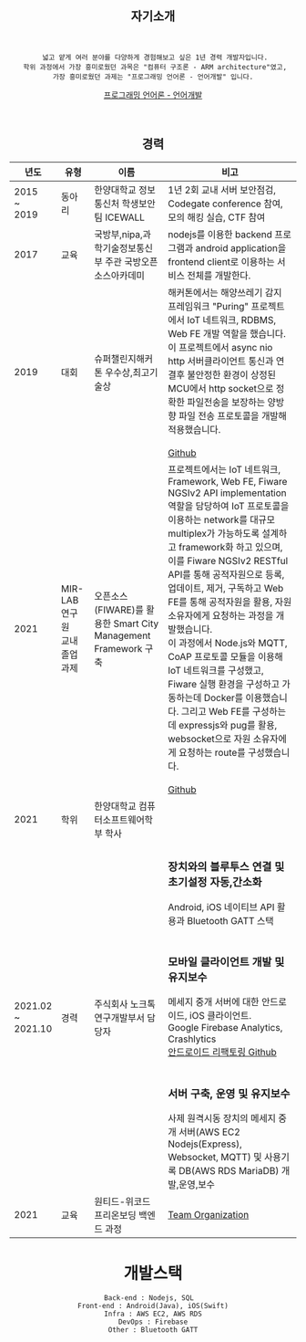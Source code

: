 
 <div align='center'>

## 자기소개


<br>
 
 ```
  넓고 얕게 여러 분야를 다양하게 경험해보고 싶은 1년 경력 개발자입니다.
  학위 과정에서 가장 흥미로웠던 과목은 "컴퓨터 구조론 - ARM architecture"였고,
  가장 흥미로웠던 과제는 "프로그래밍 언어론 - 언어개발" 입니다. 
 ```

 
[프로그래밍 언어론 - 언어개발](https://github.com/Makkiato/PL-Hanyang-Ji-Won-Seo/blob/master/hw5.rkt)
 
 


<br>

## 경력

| 년도 | 유형 | 이름 | 비고 |
|--|--|--|--|
| 2015<br>~<br>2019 | 동아리 | 한양대학교 정보통신처 학생보안팀 ICEWALL |1년 2회 교내 서버 보안점검, Codegate conference 참여, 모의 해킹 실습, CTF 참여|
| 2017 | 교육 | 국방부,nipa,과학기술정보통신부 주관 국방오픈소스아카데미 |nodejs를 이용한 backend 프로그램과 android application을 frontend client로 이용하는 서비스 전체를 개발한다.|
|2019|대회|슈퍼챌린지해커톤 우수상,최고기술상|해커톤에서는 해양쓰레기 감지 프레임워크 "Puring" 프로젝트에서 IoT 네트워크, RDBMS, Web FE 개발 역할을 했습니다. 이 프로젝트에서 async nio http 서버클라이언트 통신과 연결후 불안정한 환경이 상정된 MCU에서 http socket으로 정확한 파일전송을 보장하는 양방향 파일 전송 프로토콜을 개발해 적용했습니다.<br><br>[Github](https://github.com/Makkiato/Puring)|
|2021|MIR-LAB 연구원<br>교내 졸업과제|오픈소스(FIWARE)를 활용한 Smart City Management Framework 구축|프로젝트에서는 IoT 네트워크, Framework, Web FE, Fiware NGSIv2 API implementation 역할을 담당하여 IoT 프로토콜을 이용하는 network를 대규모 multiplex가 가능하도록 설계하고 framework화 하고 있으며, 이를 Fiware NGSIv2 RESTful API를 통해 공적자원으로 등록, 업데이트, 제거, 구독하고 Web FE를 통해 공적자원을 활용, 자원 소유자에게 요청하는 과정을 개발했습니다. <br>이 과정에서 Node.js와 MQTT, CoAP 프로토콜 모듈을 이용해 IoT 네트워크를 구성했고, Fiware 실행 환경을 구성하고 가동하는데 Docker를 이용했습니다. 그리고 Web FE를 구성하는데 expressjs와 pug를 활용, websocket으로 자원 소유자에게 요청하는 route를 구성했습니다.<br><br>[Github](https://github.com/Makkiato/GraduationProject)|
|2021|학위|한양대학교 컴퓨터소프트웨어학부 학사||
|2021.02<br>~<br>2021.10|경력|주식회사 노크톡<br>연구개발부서 담당자|<h3>장치와의 블루투스 연결 및 초기설정 자동,간소화</h3>Android, iOS 네이티브 API 활용과 Bluetooth GATT 스택<br><br><h3>모바일 클라이언트 개발 및 유지보수</h3>메세지 중개 서버에 대한 안드로이드, iOS 클라이언트.<br>Google Firebase Analytics, Crashlytics<br>[안드로이드 리팩토링 Github](https://github.com/Makkiato/KeyfreecarAPI)<br><br><h3>서버 구축, 운영 및 유지보수</h3>사제 원격시동 장치의 메세지 중개 서버(AWS EC2 Nodejs(Express), Websocket, MQTT) 및 사용기록 DB(AWS RDS MariaDB) 개발,운영,보수|
|2021| 교육 |원티드-위코드 프리온보딩 백엔드 과정|[Team Organization](https://github.com/Another-Glass)|


                    




 

# 개발스택


    Back-end : Nodejs, SQL  
    Front-end : Android(Java), iOS(Swift)
    Infra : AWS EC2, AWS RDS
    DevOps : Firebase
    Other : Bluetooth GATT

</div>
 
